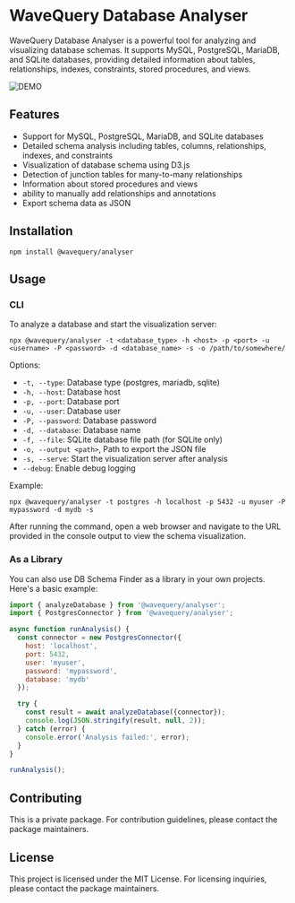 # WaveQuery Database Analyser

WaveQuery Database Analyser is a powerful tool for analyzing and visualizing database schemas. It supports MySQL, PostgreSQL, MariaDB, and SQLite databases, providing detailed information about tables, relationships, indexes, constraints, stored procedures, and views.

![DEMO](https://i.giphy.com/media/v1.Y2lkPTc5MGI3NjExYzVpM2xkc2NudnB5ZzE0eXlucHB2dTAwM3VwcjZ6eW92YzU0dXMyNCZlcD12MV9pbnRlcm5hbF9naWZfYnlfaWQmY3Q9Zw/FK1avllDK14VPt9RnY/giphy.gif)

## Features

- Support for MySQL, PostgreSQL, MariaDB, and SQLite databases
- Detailed schema analysis including tables, columns, relationships, indexes, and constraints
- Visualization of database schema using D3.js
- Detection of junction tables for many-to-many relationships
- Information about stored procedures and views
- ability to manually add relationships and annotations
- Export schema data as JSON

## Installation

```
npm install @wavequery/analyser
```

## Usage

### CLI

To analyze a database and start the visualization server:

```
npx @wavequery/analyser -t <database_type> -h <host> -p <port> -u <username> -P <password> -d <database_name> -s -o /path/to/somewhere/
```

Options:
- `-t, --type`: Database type (postgres, mariadb, sqlite)
- `-h, --host`: Database host
- `-p, --port`: Database port
- `-u, --user`: Database user
- `-P, --password`: Database password
- `-d, --database`: Database name
- `-f, --file`: SQLite database file path (for SQLite only)
- `-o, --output <path>`, Path to export the JSON file
- `-s, --serve`: Start the visualization server after analysis
- `--debug`: Enable debug logging

Example:
```
npx @wavequery/analyser -t postgres -h localhost -p 5432 -u myuser -P mypassword -d mydb -s
```

After running the command, open a web browser and navigate to the URL provided in the console output to view the schema visualization.

### As a Library

You can also use DB Schema Finder as a library in your own projects. Here's a basic example:

```javascript
import { analyzeDatabase } from '@wavequery/analyser';
import { PostgresConnector } from '@wavequery/analyser';

async function runAnalysis() {
  const connector = new PostgresConnector({
    host: 'localhost',
    port: 5432,
    user: 'myuser',
    password: 'mypassword',
    database: 'mydb'
  });

  try {
    const result = await analyzeDatabase({connector});
    console.log(JSON.stringify(result, null, 2));
  } catch (error) {
    console.error('Analysis failed:', error);
  }
}

runAnalysis();
```

## Contributing

This is a private package. For contribution guidelines, please contact the package maintainers.

## License

This project is licensed under the MIT License.
For licensing inquiries, please contact the package maintainers.
